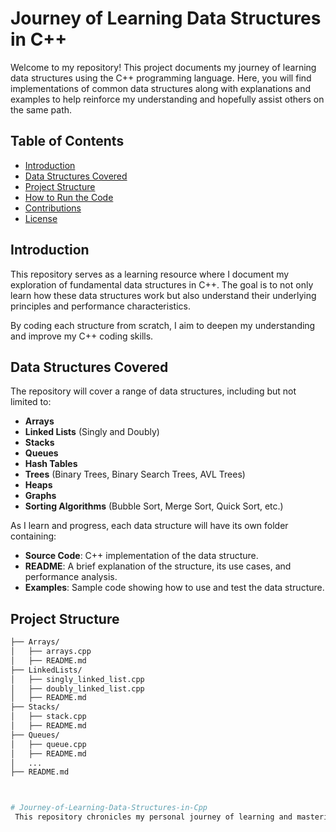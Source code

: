 # Journey of Learning Data Structures in C++

Welcome to my repository! This project documents my journey of learning data structures using the C++ programming language. Here, you will find implementations of common data structures along with explanations and examples to help reinforce my understanding and hopefully assist others on the same path.

## Table of Contents

- [Introduction](#introduction)
- [Data Structures Covered](#data-structures-covered)
- [Project Structure](#project-structure)
- [How to Run the Code](#how-to-run-the-code)
- [Contributions](#contributions)
- [License](#license)

## Introduction

This repository serves as a learning resource where I document my exploration of fundamental data structures in C++. The goal is to not only learn how these data structures work but also understand their underlying principles and performance characteristics. 

By coding each structure from scratch, I aim to deepen my understanding and improve my C++ coding skills.

## Data Structures Covered

The repository will cover a range of data structures, including but not limited to:

- **Arrays**
- **Linked Lists** (Singly and Doubly)
- **Stacks**
- **Queues**
- **Hash Tables**
- **Trees** (Binary Trees, Binary Search Trees, AVL Trees)
- **Heaps**
- **Graphs**
- **Sorting Algorithms** (Bubble Sort, Merge Sort, Quick Sort, etc.)

As I learn and progress, each data structure will have its own folder containing:

- **Source Code**: C++ implementation of the data structure.
- **README**: A brief explanation of the structure, its use cases, and performance analysis.
- **Examples**: Sample code showing how to use and test the data structure.

## Project Structure

```bash
├── Arrays/
│   ├── arrays.cpp
│   ├── README.md
├── LinkedLists/
│   ├── singly_linked_list.cpp
│   ├── doubly_linked_list.cpp
│   ├── README.md
├── Stacks/
│   ├── stack.cpp
│   ├── README.md
├── Queues/
│   ├── queue.cpp
│   ├── README.md
│   ...
├── README.md



# Journey-of-Learning-Data-Structures-in-Cpp
 This repository chronicles my personal journey of learning and mastering data structures in C++ from the ground up. It includes implementations, explanations, and visualizations of key data structures such as arrays, linked lists, stacks, queues, trees, graphs, and more. This repository is designed as a learning resource for anyone interested in understanding the fundamentals of data structures and how they are implemented in C++.
